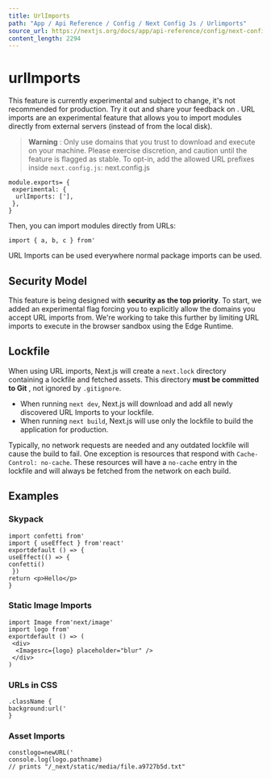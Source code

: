 ```yaml
---
title: UrlImports
path: "App / Api Reference / Config / Next Config Js / Urlimports"
source_url: https://nextjs.org/docs/app/api-reference/config/next-config-js/urlImports
content_length: 2294
---
```


# urlImports
This feature is currently experimental and subject to change, it's not recommended for production. Try it out and share your feedback on .
URL imports are an experimental feature that allows you to import modules directly from external servers (instead of from the local disk).
> **Warning** : Only use domains that you trust to download and execute on your machine. Please exercise discretion, and caution until the feature is flagged as stable.
To opt-in, add the allowed URL prefixes inside `next.config.js`:
next.config.js
```
module.exports= {
 experimental: {
  urlImports: ['],
 },
}
```

Then, you can import modules directly from URLs:
```
import { a, b, c } from'
```

URL Imports can be used everywhere normal package imports can be used.
## Security Model
This feature is being designed with **security as the top priority**. To start, we added an experimental flag forcing you to explicitly allow the domains you accept URL imports from. We're working to take this further by limiting URL imports to execute in the browser sandbox using the Edge Runtime.
## Lockfile
When using URL imports, Next.js will create a `next.lock` directory containing a lockfile and fetched assets. This directory **must be committed to Git** , not ignored by `.gitignore`.
  * When running `next dev`, Next.js will download and add all newly discovered URL Imports to your lockfile.
  * When running `next build`, Next.js will use only the lockfile to build the application for production.


Typically, no network requests are needed and any outdated lockfile will cause the build to fail. One exception is resources that respond with `Cache-Control: no-cache`. These resources will have a `no-cache` entry in the lockfile and will always be fetched from the network on each build.
## Examples
### Skypack
```
import confetti from'
import { useEffect } from'react'
exportdefault () => {
useEffect(() => {
confetti()
 })
return <p>Hello</p>
}
```

### Static Image Imports
```
import Image from'next/image'
import logo from'
exportdefault () => (
 <div>
  <Imagesrc={logo} placeholder="blur" />
 </div>
)
```

### URLs in CSS
```
.className {
background:url('
}
```

### Asset Imports
```
constlogo=newURL('
console.log(logo.pathname)
// prints "/_next/static/media/file.a9727b5d.txt"
```
